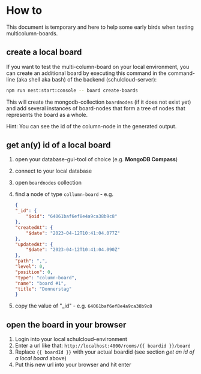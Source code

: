 # How to

This document is temporary and here to help some early birds when testing multicolumn-boards.

## create a local board

If you want to test the multi-column-board on your local environment, you can create an additional board by executing this command in the command-line (aka shell aka bash) of the backend (schulcloud-server):

```bash
npm run nest:start:console -- board create-boards
```

This will create the mongodb-collection `boardnodes` (if it does not exist yet) and add several instances of board-nodes that form a tree of nodes that represents the board as a whole.

Hint: You can see the id of the column-node in the generated output.

## get an(y) id of a local board

1.  open your database-gui-tool of choice (e.g. **MongoDB Compass**)
2.  connect to your local database
3.  open `boardnodes` collection
4.  find a node of type `collumn-board` - e.g.

    ```json
    {
    "_id": {
        "$oid": "64061baf6ef8e4a9ca38b9c8"
    },
    "createdAt": {
        "$date": "2023-04-12T10:41:04.077Z"
    },
    "updatedAt": {
        "$date": "2023-04-12T10:41:04.090Z"
    },
    "path": ",",
    "level": 0,
    "position": 0,
    "type": "column-board",
    "name": "board #1",
    "title": "Donnerstag"
    }
    ```

5.  copy the value of "_id" - e.g. `64061baf6ef8e4a9ca38b9c8`

## open the board in your browser

1.  Login into your local schulcloud-environment
2.  Enter a url like that: `http://localhost:4000/rooms/{{ boardid }}/board`
3.  Replace `{{ boardId }}` with your actual boardid (see section *get an id of a local board* above)
4.  Put this new url into your browser and hit enter

